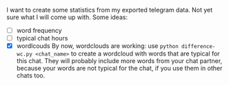 I want to create some statistics from my exported telegram data.
Not yet sure what I will come up with.
Some ideas:
- [ ] word frequency
- [ ] typical chat hours
- [x] wordlcouds
By now, wordclouds are working:
use `python difference-wc.py <chat_name>` to create a wordcloud with words that are typical for this chat. They will probably include more words from your chat partner, because your words are not typical for the chat, if you use them in other chats too.
